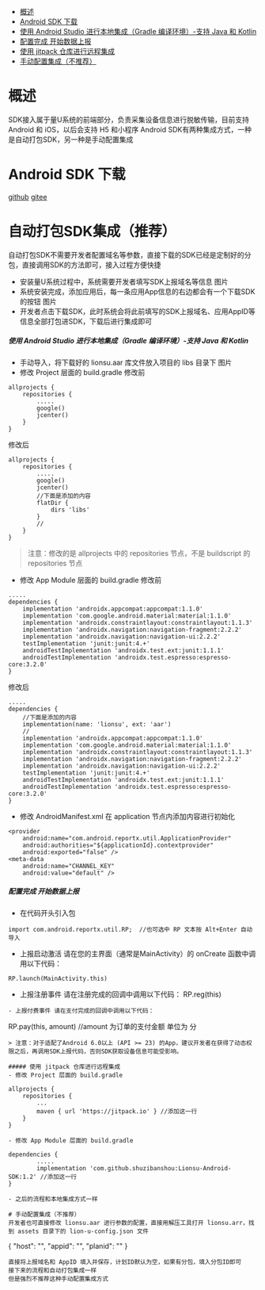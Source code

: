 - [概述](#概述)
- [Android SDK 下载](#android-sdk-下载)
- [使用 Android Studio 进行本地集成（Gradle 编译环境）-支持 Java 和 Kotlin](#使用---android-studio-进行本地集成gradle-编译环境-支持-java-和-kotlin)
- [配置完成 开始数据上报](#配置完成-开始数据上报)
- [使用 jitpack 仓库进行远程集成](#使用-jitpack-仓库进行远程集成)
- [手动配置集成（不推荐）](#手动配置集成不推荐)
# 概述
SDK接入属于量U系统的前端部分，负责采集设备信息进行脱敏传输，目前支持 Android 和 iOS，以后会支持 H5 和小程序
Android SDK有两种集成方式，一种是自动打包SDK，另一种是手动配置集成

# Android SDK 下载

[github](https://github.com/shuzibanshou/Lionu-Android-SDK)
[gitee](https://gitee.com/shuzibanshou/Lionu-Android-SDK)
# 自动打包SDK集成（推荐）
自动打包SDK不需要开发者配置域名等参数，直接下载的SDK已经是定制好的分包，直接调用SDK的方法即可，接入过程方便快捷

- 安装量U系统过程中，系统需要开发者填写SDK上报域名等信息
  图片
- 系统安装完成，添加应用后，每一条应用App信息的右边都会有一个下载SDK的按钮
图片
- 开发者点击下载SDK，此时系统会将此前填写的SDK上报域名、应用AppID等信息全部打包进SDK，下载后进行集成即可

##### 使用   Android Studio 进行本地集成（Gradle 编译环境）-支持 Java 和 Kotlin
- 手动导入，将下载好的 lionsu.aar 库文件放入项目的 libs 目录下
图片
- 修改 Project 层面的 build.gradle
修改前
```
allprojects {
    repositories {
        .....
        google()
        jcenter()
    }
}
```
修改后
```
allprojects {
    repositories {
        .....
        google()
        jcenter()
        //下面是添加的内容
        flatDir {
            dirs 'libs'
        }
        //
    }
}
```
> 注意：修改的是 allprojects 中的 repositories 节点，不是 buildscript 的 repositories 节点
- 修改 App Module 层面的 build.gradle
修改前
```
.....
dependencies {
    implementation 'androidx.appcompat:appcompat:1.1.0'
    implementation 'com.google.android.material:material:1.1.0'
    implementation 'androidx.constraintlayout:constraintlayout:1.1.3'
    implementation 'androidx.navigation:navigation-fragment:2.2.2'
    implementation 'androidx.navigation:navigation-ui:2.2.2'
    testImplementation 'junit:junit:4.+'
    androidTestImplementation 'androidx.test.ext:junit:1.1.1'
    androidTestImplementation 'androidx.test.espresso:espresso-core:3.2.0'
}
```
修改后
```
.....
dependencies {
    //下面是添加的内容
    implementation(name: 'lionsu', ext: 'aar')
    //
    implementation 'androidx.appcompat:appcompat:1.1.0'
    implementation 'com.google.android.material:material:1.1.0'
    implementation 'androidx.constraintlayout:constraintlayout:1.1.3'
    implementation 'androidx.navigation:navigation-fragment:2.2.2'
    implementation 'androidx.navigation:navigation-ui:2.2.2'
    testImplementation 'junit:junit:4.+'
    androidTestImplementation 'androidx.test.ext:junit:1.1.1'
    androidTestImplementation 'androidx.test.espresso:espresso-core:3.2.0'
}
```
- 修改 AndroidManifest.xml 在 application 节点内添加内容进行初始化
```
<provider
    android:name="com.android.reportx.util.ApplicationProvider"
    android:authorities="${applicationId}.contextprovider"
    android:exported="false" />
<meta-data
    android:name="CHANNEL_KEY"
    android:value="default" />
```
##### 配置完成 开始数据上报
- 在代码开头引入包
```
import com.android.reportx.util.RP;  //也可选中 RP 文本按 Alt+Enter 自动导入
```
- 上报启动激活 请在您的主界面（通常是MainActivity）的 onCreate 函数中调用以下代码：
```
RP.launch(MainActivity.this)
```
- 上报注册事件 请在注册完成的回调中调用以下代码：
RP.reg(this)
```
- 上报付费事件 请在支付完成的回调中调用以下代码：
```
RP.pay(this, amount)    //amount 为订单的支付金额 单位为 分
```
> 注意：对于适配了Android 6.0以上 (API >= 23) 的App，建议开发者在获得了动态权限之后，再调用SDK上报代码，否则SDK获取设备信息可能受影响。

##### 使用 jitpack 仓库进行远程集成
- 修改 Project 层面的 build.gradle
```
	allprojects {
		repositories {
			...
			maven { url 'https://jitpack.io' } //添加这一行
		}
	}
```
- 修改 App Module 层面的 build.gradle
```
	dependencies {
            .....
	        implementation 'com.github.shuzibanshou:Lionsu-Android-SDK:1.2' //添加这一行
	}
```
- 之后的流程和本地集成方式一样

# 手动配置集成（不推荐）
开发者也可直接修改 lionsu.aar 进行参数的配置，直接用解压工具打开 lionsu.arr，找到 assets 目录下的 lion-u-config.json 文件
```
{
  "host": "",
  "appid": "",
  "planid": ""
}
```
直接将上报域名和 AppID 填入并保存，计划ID默认为空，如果有分包，填入分包ID即可
接下来的流程和自动打包集成一样
但是强烈不推荐这种手动配置集成方式


